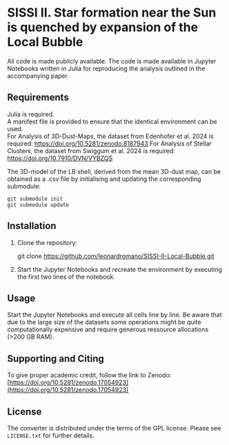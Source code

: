 SISSI II. Star formation near the Sun is quenched by expansion of the Local Bubble
==================================================================================

All code is made publicly available. The code is made available in Jupyter Notebooks written in Julia for reproducing the analysis outlined in the accompanying paper. 

## Requirements

Julia is required.   
A manifest file is provided to ensure that the identical environment can be used.   
For Analysis of 3D-Dust-Maps, the dataset from Edenhofer et al. 2024 is required: https://doi.org/10.5281/zenodo.8187943
For Analysis of Stellar Clusters, the dataset from Swiggum et al. 2024 is required: https://doi.org/10.7910/DVN/VYBZQS

The 3D-model of the LB shell, derived from the mean 3D-dust map, can be obtained as a .csv file by initialising and updating the corresponding submodule:
	
    git submodule init
    git submodule update

## Installation

1. Clone the repository:

    git clone https://github.com/leonardromano/SISSI-II-Local-Bubble.git

2. Start the Jupyter Notebooks and recreate the environment by executing the first two lines of the notebook.

## Usage

Start the Jupyter Notebooks and execute all cells line by line.
Be aware that due to the large size of the datasets some operations might be quite computationally expensive and require generous ressource allocations (>200 GB RAM).
    
## Supporting and Citing

To give proper academic credit, follow the link to Zenodo: [https://doi.org/10.5281/zenodo.17054923](https://doi.org/10.5281/zenodo.17054923)

## License

The converter is distributed under the terms of the GPL license.
Please see `LICENSE.txt` for further details.
